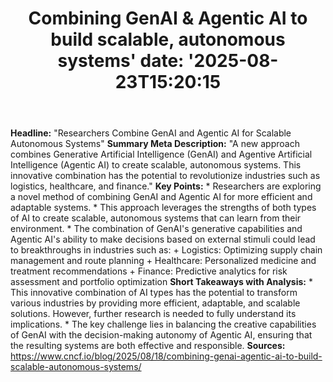 ﻿---
title: "Combining GenAI & Agentic AI to build scalable, autonomous systems'
date: '2025-08-23T15:20:15"
category: "Markets"
summary: ""
slug: "combining genai  agentic ai to build scalable autonomous sys"
source_urls:
  - "https://www.cncf.io/blog/2025/08/18/combining-genai-agentic-ai-to-build-scalable-autonomous-systems/"
seo:
  title: "Combining GenAI & Agentic AI to build scalable, autonomous systems | Hash n Hedge'
  description: '"
  keywords: ["news", "markets", "brief"]
---
**Headline:** "Researchers Combine GenAI and Agentic AI for Scalable Autonomous Systems"  **Summary Meta Description:** "A new approach combines Generative Artificial Intelligence (GenAI) and Agentive Artificial Intelligence (Agentic AI) to create scalable, autonomous systems. This innovative combination has the potential to revolutionize industries such as logistics, healthcare, and finance."  **Key Points:**  * Researchers are exploring a novel method of combining GenAI and Agentic AI for more efficient and adaptable systems. * This approach leverages the strengths of both types of AI to create scalable, autonomous systems that can learn from their environment. * The combination of GenAI's generative capabilities and Agentic AI's ability to make decisions based on external stimuli could lead to breakthroughs in industries such as: 	+ Logistics: Optimizing supply chain management and route planning 	+ Healthcare: Personalized medicine and treatment recommendations 	+ Finance: Predictive analytics for risk assessment and portfolio optimization  **Short Takeaways with Analysis:**  * This innovative combination of AI types has the potential to transform various industries by providing more efficient, adaptable, and scalable solutions. However, further research is needed to fully understand its implications. * The key challenge lies in balancing the creative capabilities of GenAI with the decision-making autonomy of Agentic AI, ensuring that the resulting systems are both effective and responsible.  **Sources:** https://www.cncf.io/blog/2025/08/18/combining-genai-agentic-ai-to-build-scalable-autonomous-systems/ 
